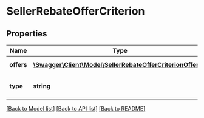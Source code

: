 # SellerRebateOfferCriterion

## Properties
Name | Type | Description | Notes
------------ | ------------- | ------------- | -------------
**offers** | [**\Swagger\Client\Model\SellerRebateOfferCriterionOffers[]**](SellerRebateOfferCriterionOffers.md) | Set of offers – only if &#x60;type&#x60; is &#x60;CONTAINS_OFFERS&#x60; | [optional] 
**type** | **string** | Criteria type: CONTAINS_OFFERS or OFFERS_ASSIGNED_EXTERNALLY | 

[[Back to Model list]](../../README.md#documentation-for-models) [[Back to API list]](../../README.md#documentation-for-api-endpoints) [[Back to README]](../../README.md)

